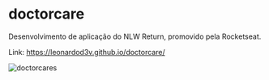 # doctorcare
Desenvolvimento de aplicação do NLW Return, promovido pela Rocketseat.

Link: https://leonardod3v.github.io/doctorcare/

![doctorcares](https://user-images.githubusercontent.com/73203425/170809702-2e978802-5ef6-4946-9d99-670594e4ba42.png)

